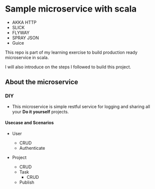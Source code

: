# Sample microservice with scala 
- AKKA HTTP 
- SLICK 
- FLYWAY 
- SPRAY JSON
- Guice

This repo is part of my learning exercise to build production ready microservice in scala.
 
I will also introduce on the steps I followed to build this project.

## About the microservice 

### DIY
- This microservice is simple restful service for logging and sharing all your **Do it yourself** projects.

#### Usecase and Scenarios
 - User
    - CRUD
    - Authenticate
   
 - Project
    - CRUD
    - Task 
        - CRUD
    - Publish

 